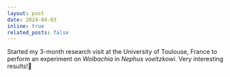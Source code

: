 ```yaml
---
layout: post
date: 2024-04-03
inline: true
related_posts: false
---
```


Started my 3-month research visit at the University of Toulouse, France to perform an experiment on *Wolbachia* in *Nephus voeltzkowi*. Very interesting results!🦠
